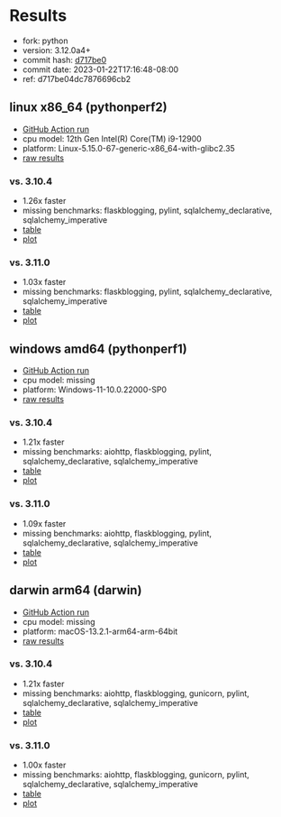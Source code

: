 # Results

- fork: python
- version: 3.12.0a4+
- commit hash: [d717be0](https://github.com/python/cpython/commit/d717be0)
- commit date: 2023-01-22T17:16:48-08:00
- ref: d717be04dc7876696cb2

## linux x86_64 (pythonperf2)

- [GitHub Action run](https://github.com/faster-cpython/benchmarking/actions/runs/4513537625)
- cpu model: 12th Gen Intel(R) Core(TM) i9-12900
- platform: Linux-5.15.0-67-generic-x86_64-with-glibc2.35
- [raw results](bm-20230122-pythonperf2-x86_64-python-d717be04dc7876696cb2-3.12.0a4%2B-d717be0.json)

### vs. 3.10.4

- 1.26x faster
- missing benchmarks: flaskblogging, pylint, sqlalchemy_declarative, sqlalchemy_imperative
- [table](bm-20230122-pythonperf2-x86_64-python-d717be04dc7876696cb2-3.12.0a4%2B-d717be0-vs-3.10.4.md)
- [plot](bm-20230122-pythonperf2-x86_64-python-d717be04dc7876696cb2-3.12.0a4%2B-d717be0-vs-3.10.4.png)

### vs. 3.11.0

- 1.03x faster
- missing benchmarks: flaskblogging, pylint, sqlalchemy_declarative, sqlalchemy_imperative
- [table](bm-20230122-pythonperf2-x86_64-python-d717be04dc7876696cb2-3.12.0a4%2B-d717be0-vs-3.11.0.md)
- [plot](bm-20230122-pythonperf2-x86_64-python-d717be04dc7876696cb2-3.12.0a4%2B-d717be0-vs-3.11.0.png)

## windows amd64 (pythonperf1)

- [GitHub Action run](https://github.com/faster-cpython/benchmarking/actions/runs/4610450851)
- cpu model: missing
- platform: Windows-11-10.0.22000-SP0
- [raw results](bm-20230122-pythonperf1-amd64-python-d717be04dc7876696cb2-3.12.0a4%2B-d717be0.json)

### vs. 3.10.4

- 1.21x faster
- missing benchmarks: aiohttp, flaskblogging, pylint, sqlalchemy_declarative, sqlalchemy_imperative
- [table](bm-20230122-pythonperf1-amd64-python-d717be04dc7876696cb2-3.12.0a4%2B-d717be0-vs-3.10.4.md)
- [plot](bm-20230122-pythonperf1-amd64-python-d717be04dc7876696cb2-3.12.0a4%2B-d717be0-vs-3.10.4.png)

### vs. 3.11.0

- 1.09x faster
- missing benchmarks: aiohttp, flaskblogging, pylint, sqlalchemy_declarative, sqlalchemy_imperative
- [table](bm-20230122-pythonperf1-amd64-python-d717be04dc7876696cb2-3.12.0a4%2B-d717be0-vs-3.11.0.md)
- [plot](bm-20230122-pythonperf1-amd64-python-d717be04dc7876696cb2-3.12.0a4%2B-d717be0-vs-3.11.0.png)

## darwin arm64 (darwin)

- [GitHub Action run](https://github.com/faster-cpython/benchmarking/actions/runs/4494505395)
- cpu model: missing
- platform: macOS-13.2.1-arm64-arm-64bit
- [raw results](bm-20230122-darwin-arm64-python-d717be04dc7876696cb2-3.12.0a4%2B-d717be0.json)

### vs. 3.10.4

- 1.21x faster
- missing benchmarks: aiohttp, flaskblogging, gunicorn, pylint, sqlalchemy_declarative, sqlalchemy_imperative
- [table](bm-20230122-darwin-arm64-python-d717be04dc7876696cb2-3.12.0a4%2B-d717be0-vs-3.10.4.md)
- [plot](bm-20230122-darwin-arm64-python-d717be04dc7876696cb2-3.12.0a4%2B-d717be0-vs-3.10.4.png)

### vs. 3.11.0

- 1.00x faster
- missing benchmarks: aiohttp, flaskblogging, gunicorn, pylint, sqlalchemy_declarative, sqlalchemy_imperative
- [table](bm-20230122-darwin-arm64-python-d717be04dc7876696cb2-3.12.0a4%2B-d717be0-vs-3.11.0.md)
- [plot](bm-20230122-darwin-arm64-python-d717be04dc7876696cb2-3.12.0a4%2B-d717be0-vs-3.11.0.png)

